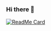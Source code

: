 ### Hi there 👋
[![ReadMe Card](https://github-readme-stats.vercel.app/api?username=stackneverflow&show_icons=true&title_color=fff&icon_color=79ff97&text_color=9f9f9f&bg_color=151515)](https://octoprofile.now.sh/user?id=xVoiceSyntax)
